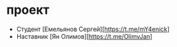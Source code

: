 # проект

* Студент [Емельянов Сергей][https://t.me/mY4enick]
* Наставник [Ян Олимов][https://t.me/OlimvJan]